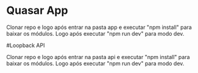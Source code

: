# Quasar App

Clonar repo e logo após entrar na pasta app e executar "npm install" para baixar os módulos. Logo após executar "npm run dev" para modo dev.

#Loopback API

Clonar repo e logo após entrar na pasta api e executar "npm install" para baixar os módulos. Logo após executar "npm run dev" para modo dev.
